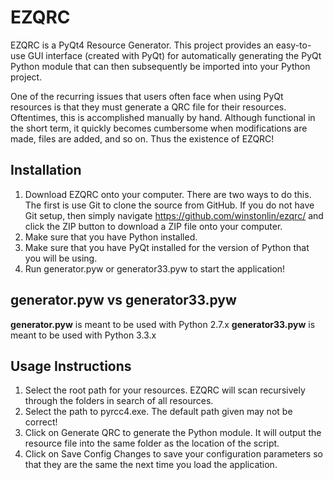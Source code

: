 EZQRC
=====
EZQRC is a PyQt4 Resource Generator. This project provides an easy-to-use GUI interface (created with PyQt) for automatically generating the PyQt Python module that can then subsequently be imported into your Python project.

One of the recurring issues that users often face when using PyQt resources is that they must generate a QRC file for their resources. Oftentimes, this is accomplished manually by hand. Although functional in the short term, it quickly becomes cumbersome when modifications are made, files are added, and so on. Thus the existence of EZQRC!

Installation
-----
1.  Download EZQRC onto your computer. There are two ways to do this. The first is use Git to clone the source from GitHub. If you do not have Git setup, then simply navigate https://github.com/winstonlin/ezqrc/ and click the ZIP button to download a ZIP file onto your computer.
2.  Make sure that you have Python installed.
3.  Make sure that you have PyQt installed for the version of Python that you will be using.
4.  Run generator.pyw or generator33.pyw to start the application!

generator.pyw vs generator33.pyw
-----
**generator.pyw** is meant to be used with Python 2.7.x
**generator33.pyw** is meant to be used with Python 3.3.x

Usage Instructions
-----
1.  Select the root path for your resources. EZQRC will scan recursively through the folders in search of all resources.
2.  Select the path to pyrcc4.exe. The default path given may not be correct!
3.  Click on Generate QRC to generate the Python module. It will output the resource file into the same folder as the location of the script.
4.  Click on Save Config Changes to save your configuration parameters so that they are the same the next time you load the application.
